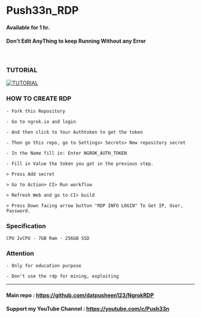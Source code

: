 # Push33n_RDP
#### Available for 1 hr.


#### Don't Edit AnyThing to keep Running Without any Error

<br>

### TUTORIAL

[![TUTORIAL](http://img.youtube.com/vi/_BWrYTDnaTU/0.jpg)](http://www.youtube.com/watch?v=_BWrYTDnaTU "Create Free VPS with No Credit Cards on GitHub")

### HOW TO CREATE RDP
```
- Fork this Repository

- Go to ngrok.io and login

- And then click to Your Authtoken to get the token

- Then go this repo, go to Settings> Secrets> New repository secret 

- In the Name fill in: Enter NGROK_AUTH_TOKEN

- Fill in Value the token you got in the previous step.

> Press Add secret 

> Go to Action> CI> Run workflow

> Refresh Web and go to CI> build

> Press Down facing arrow button "RDP INFO LOGIN" To Get IP, User, Password.
```

### Specification
```
CPU 2vCPU - 7GB Ram - 256GB SSD
```

### Attention
```
- Only for education purpose

- Don't use the rdp for mining, exploiting

```
---

#### Main repo : https://github.com/datpusheen123/NgrokRDP
#### Support my YouTube Channel : https://youtube.com/c/Push33n
